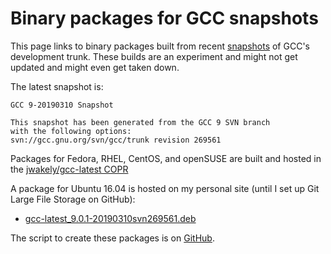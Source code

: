 # Binary packages for GCC snapshots

This page links to binary packages
built from recent [snapshots](https://gcc.gnu.org/snapshots.html)
of GCC's development trunk.
These builds are an experiment and might not get updated
and might even get taken down.

The latest snapshot is:

    GCC 9-20190310 Snapshot

    This snapshot has been generated from the GCC 9 SVN branch
    with the following options:
    svn://gcc.gnu.org/svn/gcc/trunk revision 269561

Packages for Fedora, RHEL, CentOS, and openSUSE
are built and hosted in the
[jwakely/gcc-latest COPR](https://copr.fedorainfracloud.org/coprs/jwakely/gcc-latest/)

A package for Ubuntu 16.04 is hosted on my personal site (until I set up Git Large File Storage on GitHub):

- [gcc-latest_9.0.1-20190310svn269561.deb](http://kayari.org/gcc-latest_9.0.1-20190310svn269561.deb)

The script to create these packages is on [GitHub](https://github.com/jwakely/pkg-gcc-latest).
